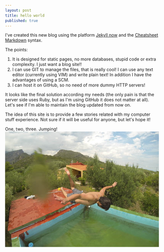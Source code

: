 ```yaml
---
layout: post
title: hello world
published: true
---
```


I've created this new blog using the platform [Jekyll now](http://www.jekyllnow.com) and the [Cheatsheet Markdown](https://github.com/adam-p/markdown-here/wiki/Markdown-Cheatsheet) syntax.

The points:

1. It is designed for static pages, no more databases, stupid code or extra complexity. I just want a blog site!!
2. I can use GIT to manage the files, that is really cool! I can use any text editor (currently using VIM) and write plain text! In addition I have the advantages of using a SCM.
3. I can host it on GitHub, so no need of more dummy HTTP servers!

It looks like the final solution according my needs (the only pain is that the server side uses Ruby, but as I'm using GitHub it does not matter at all). 
Let's see if I'm able to maintain the blog updated from now on.

The idea of this site is to provide a few stories related with my computer stuff experience. Not sure if it will be useful for anyone, but let's hope it!

One, two, three. Jumping!
![](/images/jumping.jpg)